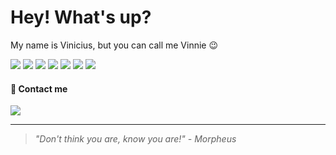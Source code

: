 # Hey! What's up? 

My name is Vinicius, but you can call me Vinnie 😉 


<!-- estágio technite + ic -->
<!-- ![](https://img.shields.io/badge/HTML5-E34F26?style=for-the-badge&logo=html5&logoColor=white) -->
<!-- ![](https://img.shields.io/badge/CSS3-1572B6?style=for-the-badge&logo=css3&logoColor=white) -->
<!-- ![](https://img.shields.io/badge/Bootstrap-563D7C?style=for-the-badge&logo=bootstrap&logoColor=white) -->
<!-- ![](https://img.shields.io/badge/React-20232A?style=for-the-badge&logo=react&logoColor=61DAFB) -->
<!-- ![](https://img.shields.io/badge/JavaScript-323330?style=for-the-badge&logo=javascript&logoColor=F7DF1E) -->
<!-- ![](https://img.shields.io/badge/Python-FFD43B?style=for-the-badge&logo=python&logoColor=darkgreen) -->
<!-- ![](https://img.shields.io/badge/Node.js-339933?style=for-the-badge&logo=nodedotjs&logoColor=white) -->
<!-- ![](https://img.shields.io/badge/PostgreSQL-316192?style=for-the-badge&logo=postgresql&logoColor=white) -->
<!-- ![](https://img.shields.io/badge/MongoDB-4EA94B?style=for-the-badge&logo=mongodb&logoColor=white) -->

<!-- estágio visiona -->

![](https://img.shields.io/badge/React-20232A?style=for-the-badge&logo=react&logoColor=61DAFB)
![](https://img.shields.io/badge/JavaScript-323330?style=for-the-badge&logo=javascript&logoColor=F7DF1E)
![](https://img.shields.io/badge/Python-FFD43B?style=for-the-badge&logo=python&logoColor=blue)
![](https://img.shields.io/badge/Node.js-339933?style=for-the-badge&logo=nodedotjs&logoColor=white)
![](https://img.shields.io/badge/PostgreSQL-316192?style=for-the-badge&logo=postgresql&logoColor=white)
![](https://img.shields.io/badge/Docker-2CA5E0?style=for-the-badge&logo=docker&logoColor=white)
![](https://img.shields.io/badge/Google_Cloud-4285F4?style=for-the-badge&logo=google-cloud&logoColor=white)

#### 📧 Contact me

[![](https://img.shields.io/badge/LinkedIn-0077B5?style=for-the-badge&logo=linkedin&logoColor=white)](https://www.linkedin.com/in/viniciushso/)

----------

> _"Don't think you are, know you are!" - Morpheus_
